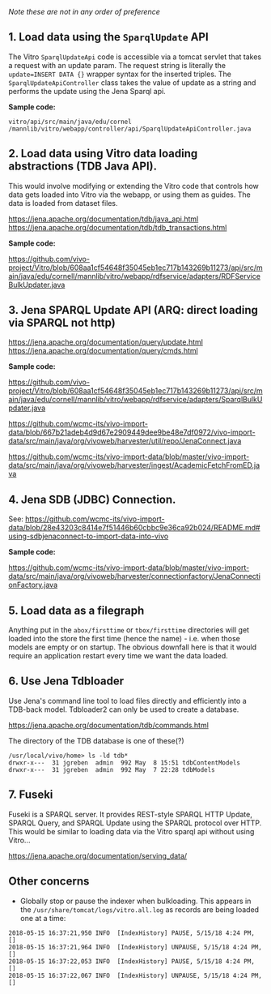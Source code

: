 _Note these are not in any order of preference_

## 1. Load data using the `SparqlUpdate` API

The Vitro `SparqlUpdateApi` code is accessible via a tomcat servlet that takes a request with an update param. The request string is literally the `update=INSERT DATA {}` wrapper syntax for the inserted triples. The `SparqlUpdateApiController` class takes the value of update as a string and performs the update using the Jena Sparql api.

**Sample code:**

```
vitro/api/src/main/java/edu/cornel /mannlib/vitro/webapp/controller/api/SparqlUpdateApiController.java
```

## 2. Load data using Vitro data loading abstractions (TDB Java API).

This would involve modifying or extending the Vitro code that controls how data gets loaded into Vitro via the webapp, or using them as guides. The data is loaded from dataset files.

https://jena.apache.org/documentation/tdb/java_api.html
https://jena.apache.org/documentation/tdb/tdb_transactions.html

**Sample code:**

https://github.com/vivo-project/Vitro/blob/608aa1cf54648f35045eb1ec717b143269b11273/api/src/main/java/edu/cornell/mannlib/vitro/webapp/rdfservice/adapters/RDFServiceBulkUpdater.java

## 3. Jena SPARQL Update API (ARQ: direct loading via SPARQL not http)

https://jena.apache.org/documentation/query/update.html
https://jena.apache.org/documentation/query/cmds.html

**Sample code:**

https://github.com/vivo-project/Vitro/blob/608aa1cf54648f35045eb1ec717b143269b11273/api/src/main/java/edu/cornell/mannlib/vitro/webapp/rdfservice/adapters/SparqlBulkUpdater.java

https://github.com/wcmc-its/vivo-import-data/blob/667b21adeb4d9d67e2909449dee9be48e7df0972/vivo-import-data/src/main/java/org/vivoweb/harvester/util/repo/JenaConnect.java

https://github.com/wcmc-its/vivo-import-data/blob/master/vivo-import-data/src/main/java/org/vivoweb/harvester/ingest/AcademicFetchFromED.java

## 4. Jena SDB (JDBC) Connection.

See: https://github.com/wcmc-its/vivo-import-data/blob/28e43203c8414e7f51446b60cbbc9e36ca92b024/README.md#using-sdbjenaconnect-to-import-data-into-vivo

**Sample code:**

https://github.com/wcmc-its/vivo-import-data/blob/master/vivo-import-data/src/main/java/org/vivoweb/harvester/connectionfactory/JenaConnectionFactory.java

## 5. Load data as a filegraph

Anything put in the `abox/firsttime` or `tbox/firsttime` directories will get loaded into the store the first time (hence the name) - i.e. when those models are empty or on startup. The obvious downfall here is that it would require an application restart every time we want the data loaded.

## 6. Use Jena Tdbloader

Use Jena's command line tool to load files directly and efficiently into a TDB-back model. Tdbloader2 can only be used to create a database.

https://jena.apache.org/documentation/tdb/commands.html

The directory of the TDB database is one of these(?)
```
/usr/local/vivo/home> ls -ld tdb*
drwxr-x---  31 jgreben  admin  992 May  8 15:51 tdbContentModels
drwxr-x---  31 jgreben  admin  992 May  7 22:28 tdbModels
```

## 7. Fuseki

Fuseki is a SPARQL server. It provides REST-style SPARQL HTTP Update, SPARQL Query, and SPARQL Update using the SPARQL protocol over HTTP. This would be similar to loading data via the Vitro sparql api without using Vitro...

https://jena.apache.org/documentation/serving_data/

## Other concerns
 - Globally stop or pause the indexer when bulkloading. This appears in the `/usr/share/tomcat/logs/vitro.all.log` as records are being loaded one at a time:
```
2018-05-15 16:37:21,950 INFO  [IndexHistory] PAUSE, 5/15/18 4:24 PM, []
2018-05-15 16:37:21,964 INFO  [IndexHistory] UNPAUSE, 5/15/18 4:24 PM, []
2018-05-15 16:37:22,053 INFO  [IndexHistory] PAUSE, 5/15/18 4:24 PM, []
2018-05-15 16:37:22,067 INFO  [IndexHistory] UNPAUSE, 5/15/18 4:24 PM, []
```